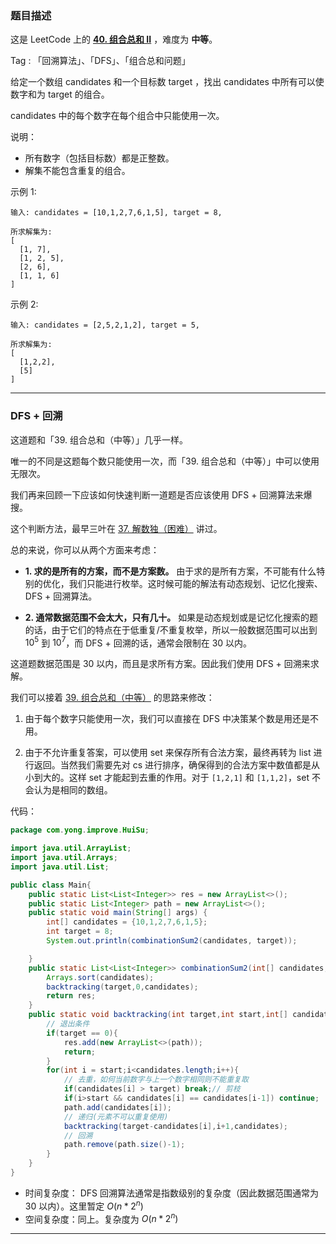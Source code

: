 ### 题目描述

这是 LeetCode 上的 **[40. 组合总和 II](https://leetcode-cn.com/problems/combination-sum-ii/solution/dfs-hui-su-jie-fa-yi-ji-ru-he-pan-duan-s-xlwy/)** ，难度为 **中等**。

Tag : 「回溯算法」、「DFS」、「组合总和问题」

给定一个数组 candidates 和一个目标数 target ，找出 candidates 中所有可以使数字和为 target 的组合。

candidates 中的每个数字在每个组合中只能使用一次。

说明：

* 所有数字（包括目标数）都是正整数。
* 解集不能包含重复的组合。 

示例 1:

```
输入: candidates = [10,1,2,7,6,1,5], target = 8,

所求解集为:
[
  [1, 7],
  [1, 2, 5],
  [2, 6],
  [1, 1, 6]
]
```

示例 2:

```
输入: candidates = [2,5,2,1,2], target = 5,

所求解集为:
[
  [1,2,2],
  [5]
]
```

---

### DFS + 回溯

这道题和「39. 组合总和（中等）」几乎一样。

唯一的不同是这题每个数只能使用一次，而「39. 组合总和（中等）」中可以使用无限次。

我们再来回顾一下应该如何快速判断一道题是否应该使用 DFS + 回溯算法来爆搜。

这个判断方法，最早三叶在 [37. 解数独（困难）](https://mp.weixin.qq.com/s/0y4lGAH43U3w5loTgaeyoQ) 讲过。

总的来说，你可以从两个方面来考虑：

* **1. 求的是所有的方案，而不是方案数。** 由于求的是所有方案，不可能有什么特别的优化，我们只能进行枚举。这时候可能的解法有动态规划、记忆化搜索、DFS + 回溯算法。

* **2. 通常数据范围不会太大，只有几十。** 如果是动态规划或是记忆化搜索的题的话，由于它们的特点在于低重复/不重复枚举，所以一般数据范围可以出到 $10^5$ 到 $10^7$，而 DFS + 回溯的话，通常会限制在 30 以内。

这道题数据范围是 30 以内，而且是求所有方案。因此我们使用 DFS + 回溯来求解。

我们可以接着 [39. 组合总和（中等）](https://mp.weixin.qq.com/s/5Ee6jbc3lDlWFEDzTM_LkA) 的思路来修改：

1. 由于每个数字只能使用一次，我们可以直接在 DFS 中决策某个数是用还是不用。

2. 由于不允许重复答案，可以使用 set 来保存所有合法方案，最终再转为 list 进行返回。当然我们需要先对 cs 进行排序，确保得到的合法方案中数值都是从小到大的。这样 set 才能起到去重的作用。对于 `[1,2,1]` 和 `[1,1,2]`，set 不会认为是相同的数组。

代码：

```Java
package com.yong.improve.HuiSu;

import java.util.ArrayList;
import java.util.Arrays;
import java.util.List;

public class Main{
    public static List<List<Integer>> res = new ArrayList<>();
    public static List<Integer> path = new ArrayList<>();
    public static void main(String[] args) {
        int[] candidates = {10,1,2,7,6,1,5};
        int target = 8;
        System.out.println(combinationSum2(candidates, target));

    }
    public static List<List<Integer>> combinationSum2(int[] candidates, int target) {
        Arrays.sort(candidates);
        backtracking(target,0,candidates);
        return res;
    }
    public static void backtracking(int target,int start,int[] candidates){
        // 退出条件
        if(target == 0){
            res.add(new ArrayList<>(path));
            return;
        }
        for(int i = start;i<candidates.length;i++){
            // 去重，如何当前数字与上一个数字相同则不能重复取
            if(candidates[i] > target) break;// 剪枝
            if(i>start && candidates[i] == candidates[i-1]) continue;
            path.add(candidates[i]);
            // 递归(元素不可以重复使用)
            backtracking(target-candidates[i],i+1,candidates);
            // 回溯
            path.remove(path.size()-1);
        }
    }
}


```

* 时间复杂度： DFS 回溯算法通常是指数级别的复杂度（因此数据范围通常为 30 以内）。这里暂定 $O(n * 2^n)$
* 空间复杂度：同上。复杂度为 $O(n * 2^n)$

---


